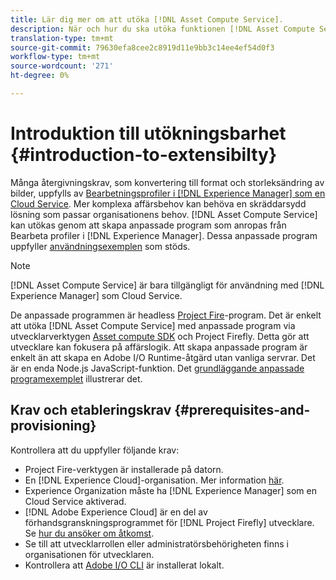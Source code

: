 ```yaml
---
title: Lär dig mer om att utöka [!DNL Asset Compute Service].
description: När och hur du ska utöka funktionen [!DNL Asset Compute Service] för att utföra anpassad resurshantering.
translation-type: tm+mt
source-git-commit: 79630efa8cee2c8919d11e9bb3c14ee4ef54d0f3
workflow-type: tm+mt
source-wordcount: '271'
ht-degree: 0%

---
```



# Introduktion till utökningsbarhet {#introduction-to-extensibilty}

Många återgivningskrav, som konvertering till format och storleksändring av bilder, uppfylls av [Bearbetningsprofiler i [!DNL Experience Manager] som en Cloud Service](https://experienceleague.adobe.com/docs/experience-manager-cloud-service/assets/asset-microservices-overview.html). Mer komplexa affärsbehov kan behöva en skräddarsydd lösning som passar organisationens behov. [!DNL Asset Compute Service] kan utökas genom att skapa anpassade program som anropas från Bearbeta profiler i  [!DNL Experience Manager]. Dessa anpassade program uppfyller [användningsexemplen](https://experienceleague.adobe.com/docs/experience-manager-cloud-service/assets/manage/asset-microservices-configure-and-use.html) som stöds.

>[!NOTE]
>
>[!DNL Asset Compute Service] är bara tillgängligt för användning med  [!DNL Experience Manager] som Cloud Service.

De anpassade programmen är headless [Project Fire](https://github.com/AdobeDocs/project-firefly)-program. Det är enkelt att utöka [!DNL Asset Compute Service] med anpassade program via utvecklarverktygen [Asset compute SDK](https://github.com/adobe/asset-compute-sdk) och Project Firefly. Detta gör att utvecklare kan fokusera på affärslogik. Att skapa anpassade program är enkelt än att skapa en Adobe I/O Runtime-åtgärd utan vanliga servrar. Det är en enda Node.js JavaScript-funktion. Det [grundläggande anpassade programexemplet](https://github.com/adobe/asset-compute-example-workers/blob/master/projects/worker-basic/worker-basic.js) illustrerar det.

## Krav och etableringskrav {#prerequisites-and-provisioning}

Kontrollera att du uppfyller följande krav:

* Project Fire-verktygen är installerade på datorn.
* En [!DNL Experience Cloud]-organisation. Mer information [här](https://github.com/AdobeDocs/project-firefly/blob/master/getting_started/setup.md#acquire-access-and-credentials).
* Experience Organization måste ha [!DNL Experience Manager] som en Cloud Service aktiverad.
* [!DNL Adobe Experience Cloud] är en del av förhandsgranskningsprogrammet för  [!DNL Project Firefly] utvecklare. Se [hur du ansöker om åtkomst](https://github.com/AdobeDocs/project-firefly/blob/master/overview/getting_access.md).
* Se till att utvecklarrollen eller administratörsbehörigheten finns i organisationen för utvecklaren.
* Kontrollera att [Adobe I/O CLI](https://github.com/adobe/aio-cli) är installerat lokalt.

<!-- TBD for later:

* What all accesses and licenses are required?
* What all permissions are required to create, debug, and deploy custom applications?
* How do developers get access and provision the required apps?
* What is repository management?
* Anything on security and data transfer?
* What about handling personal or sensitive information?
* Custom application SLA is dependent on SLAs of various services it depends on.
* Document how the devs can get to know the KPIs of their custom applications. The KPIs are dependent on the performance at Adobe's side, amongst other things.
-->
